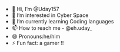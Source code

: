 - 👋 Hi, I’m @Uday157
- 👀 I’m interested in Cyber Space
- 🌱 I’m currently learning Coding languages 
- 📫 How to reach me - @eh.uday_
- 😄 Pronouns:he/him
- ⚡ Fun fact: a gamer !! 

<!---
Uday157/Uday157 is a ✨ special ✨ repository because its `README.md` (this file) appears on your GitHub profile.
You can click the Preview link to take a look at your changes.        
--->
